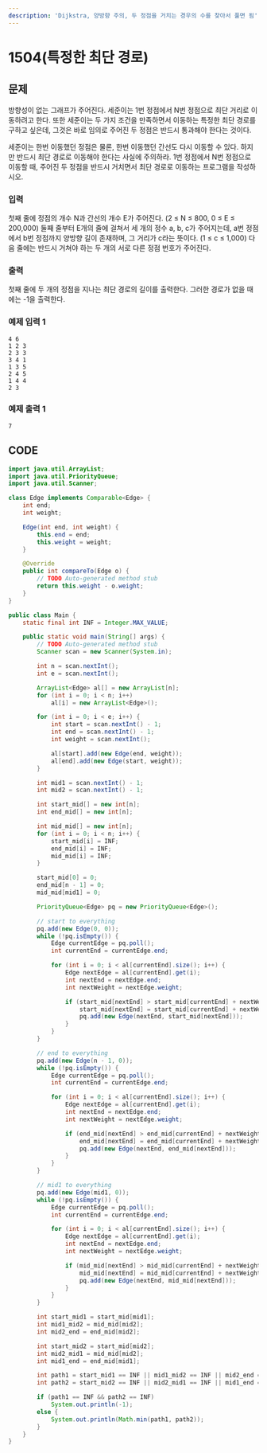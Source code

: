 ```yaml
---
description: 'Dijkstra, 양방향 주의, 두 정점을 거치는 경우의 수를 찾아서 풀면 됨'
---
```


# 1504\(특정한 최단 경로\)

## 문제

방향성이 없는 그래프가 주어진다. 세준이는 1번 정점에서 N번 정점으로 최단 거리로 이동하려고 한다. 또한 세준이는 두 가지 조건을 만족하면서 이동하는 특정한 최단 경로를 구하고 싶은데, 그것은 바로 임의로 주어진 두 정점은 반드시 통과해야 한다는 것이다.

세준이는 한번 이동했던 정점은 물론, 한번 이동했던 간선도 다시 이동할 수 있다. 하지만 반드시 최단 경로로 이동해야 한다는 사실에 주의하라. 1번 정점에서 N번 정점으로 이동할 때, 주어진 두 정점을 반드시 거치면서 최단 경로로 이동하는 프로그램을 작성하시오.

### 입력

첫째 줄에 정점의 개수 N과 간선의 개수 E가 주어진다. \(2 ≤ N ≤ 800, 0 ≤ E ≤ 200,000\) 둘째 줄부터 E개의 줄에 걸쳐서 세 개의 정수 a, b, c가 주어지는데, a번 정점에서 b번 정점까지 양방향 길이 존재하며, 그 거리가 c라는 뜻이다. \(1 ≤ c ≤ 1,000\) 다음 줄에는 반드시 거쳐야 하는 두 개의 서로 다른 정점 번호가 주어진다.

### 출력

첫째 줄에 두 개의 정점을 지나는 최단 경로의 길이를 출력한다. 그러한 경로가 없을 때에는 -1을 출력한다.

### 예제 입력 1

```text
4 6
1 2 3
2 3 3
3 4 1
1 3 5
2 4 5
1 4 4
2 3
```

### 예제 출력 1

```text
7
```

## CODE

```java
import java.util.ArrayList;
import java.util.PriorityQueue;
import java.util.Scanner;

class Edge implements Comparable<Edge> {
	int end;
	int weight;

	Edge(int end, int weight) {
		this.end = end;
		this.weight = weight;
	}

	@Override
	public int compareTo(Edge o) {
		// TODO Auto-generated method stub
		return this.weight - o.weight;
	}
}

public class Main {
	static final int INF = Integer.MAX_VALUE;

	public static void main(String[] args) {
		// TODO Auto-generated method stub
		Scanner scan = new Scanner(System.in);

		int n = scan.nextInt();
		int e = scan.nextInt();

		ArrayList<Edge> al[] = new ArrayList[n];
		for (int i = 0; i < n; i++)
			al[i] = new ArrayList<Edge>();

		for (int i = 0; i < e; i++) {
			int start = scan.nextInt() - 1;
			int end = scan.nextInt() - 1;
			int weight = scan.nextInt();

			al[start].add(new Edge(end, weight));
			al[end].add(new Edge(start, weight));
		}

		int mid1 = scan.nextInt() - 1;
		int mid2 = scan.nextInt() - 1;

		int start_mid[] = new int[n];
		int end_mid[] = new int[n];

		int mid_mid[] = new int[n];
		for (int i = 0; i < n; i++) {
			start_mid[i] = INF;
			end_mid[i] = INF;
			mid_mid[i] = INF;
		}

		start_mid[0] = 0;
		end_mid[n - 1] = 0;
		mid_mid[mid1] = 0;

		PriorityQueue<Edge> pq = new PriorityQueue<Edge>();

		// start to everything
		pq.add(new Edge(0, 0));
		while (!pq.isEmpty()) {
			Edge currentEdge = pq.poll();
			int currentEnd = currentEdge.end;

			for (int i = 0; i < al[currentEnd].size(); i++) {
				Edge nextEdge = al[currentEnd].get(i);
				int nextEnd = nextEdge.end;
				int nextWeight = nextEdge.weight;

				if (start_mid[nextEnd] > start_mid[currentEnd] + nextWeight) {
					start_mid[nextEnd] = start_mid[currentEnd] + nextWeight;
					pq.add(new Edge(nextEnd, start_mid[nextEnd]));
				}
			}
		}

		// end to everything
		pq.add(new Edge(n - 1, 0));
		while (!pq.isEmpty()) {
			Edge currentEdge = pq.poll();
			int currentEnd = currentEdge.end;

			for (int i = 0; i < al[currentEnd].size(); i++) {
				Edge nextEdge = al[currentEnd].get(i);
				int nextEnd = nextEdge.end;
				int nextWeight = nextEdge.weight;

				if (end_mid[nextEnd] > end_mid[currentEnd] + nextWeight) {
					end_mid[nextEnd] = end_mid[currentEnd] + nextWeight;
					pq.add(new Edge(nextEnd, end_mid[nextEnd]));
				}
			}
		}

		// mid1 to everything
		pq.add(new Edge(mid1, 0));
		while (!pq.isEmpty()) {
			Edge currentEdge = pq.poll();
			int currentEnd = currentEdge.end;

			for (int i = 0; i < al[currentEnd].size(); i++) {
				Edge nextEdge = al[currentEnd].get(i);
				int nextEnd = nextEdge.end;
				int nextWeight = nextEdge.weight;

				if (mid_mid[nextEnd] > mid_mid[currentEnd] + nextWeight) {
					mid_mid[nextEnd] = mid_mid[currentEnd] + nextWeight;
					pq.add(new Edge(nextEnd, mid_mid[nextEnd]));
				}
			}
		}

		int start_mid1 = start_mid[mid1];
		int mid1_mid2 = mid_mid[mid2];
		int mid2_end = end_mid[mid2];

		int start_mid2 = start_mid[mid2];
		int mid2_mid1 = mid_mid[mid2];
		int mid1_end = end_mid[mid1];

		int path1 = start_mid1 == INF || mid1_mid2 == INF || mid2_end == INF ? INF : start_mid1 + mid1_mid2 + mid2_end;
		int path2 = start_mid2 == INF || mid2_mid1 == INF || mid1_end == INF ? INF : start_mid2 + mid2_mid1 + mid1_end;

		if (path1 == INF && path2 == INF)
			System.out.println(-1);
		else {
			System.out.println(Math.min(path1, path2));
		}
	}
}
```

